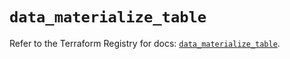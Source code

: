 # `data_materialize_table`

Refer to the Terraform Registry for docs: [`data_materialize_table`](https://registry.terraform.io/providers/materializeinc/materialize/0.9.1/docs/data-sources/table).
